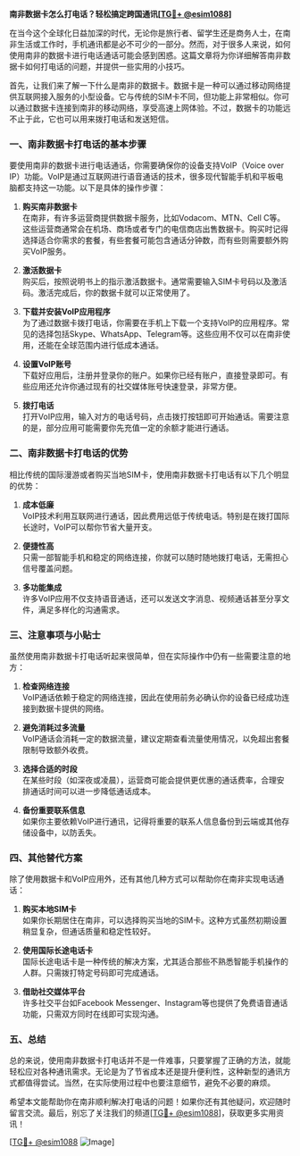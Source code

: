 **南非数据卡怎么打电话？轻松搞定跨国通讯[[TG💪+ @esim1088](https://t.me/s/esim1088)]**

在当今这个全球化日益加深的时代，无论你是旅行者、留学生还是商务人士，在南非生活或工作时，手机通讯都是必不可少的一部分。然而，对于很多人来说，如何使用南非的数据卡进行电话通话可能会感到困惑。这篇文章将为你详细解答南非数据卡如何打电话的问题，并提供一些实用的小技巧。

首先，让我们来了解一下什么是南非的数据卡。数据卡是一种可以通过移动网络提供互联网接入服务的小型设备。它与传统的SIM卡不同，但功能上非常相似。你可以通过数据卡连接到南非的移动网络，享受高速上网体验。不过，数据卡的功能远不止于此，它也可以用来拨打电话和发送短信。

### **一、南非数据卡打电话的基本步骤**

要使用南非的数据卡进行电话通话，你需要确保你的设备支持VoIP（Voice over IP）功能。VoIP是通过互联网进行语音通话的技术，很多现代智能手机和平板电脑都支持这一功能。以下是具体的操作步骤：

1. **购买南非数据卡**  
   在南非，有许多运营商提供数据卡服务，比如Vodacom、MTN、Cell C等。这些运营商通常会在机场、商场或者专门的电信商店出售数据卡。购买时记得选择适合你需求的套餐，有些套餐可能包含通话分钟数，而有些则需要额外购买VoIP服务。

2. **激活数据卡**  
   购买后，按照说明书上的指示激活数据卡。通常需要输入SIM卡号码以及激活码。激活完成后，你的数据卡就可以正常使用了。

3. **下载并安装VoIP应用程序**  
   为了通过数据卡拨打电话，你需要在手机上下载一个支持VoIP的应用程序。常见的选择包括Skype、WhatsApp、Telegram等。这些应用不仅可以在南非使用，还能在全球范围内进行低成本通话。

4. **设置VoIP账号**  
   下载好应用后，注册并登录你的账户。如果你已经有账户，直接登录即可。有些应用还允许你通过现有的社交媒体账号快速登录，非常方便。

5. **拨打电话**  
   打开VoIP应用，输入对方的电话号码，点击拨打按钮即可开始通话。需要注意的是，部分应用可能需要你先充值一定的余额才能进行通话。

### **二、南非数据卡打电话的优势**

相比传统的国际漫游或者购买当地SIM卡，使用南非数据卡打电话有以下几个明显的优势：

1. **成本低廉**  
   VoIP技术利用互联网进行通话，因此费用远低于传统电话。特别是在拨打国际长途时，VoIP可以帮你节省大量开支。

2. **便捷性高**  
   只需一部智能手机和稳定的网络连接，你就可以随时随地拨打电话，无需担心信号覆盖问题。

3. **多功能集成**  
   许多VoIP应用不仅支持语音通话，还可以发送文字消息、视频通话甚至分享文件，满足多样化的沟通需求。

### **三、注意事项与小贴士**

虽然使用南非数据卡打电话听起来很简单，但在实际操作中仍有一些需要注意的地方：

1. **检查网络连接**  
   VoIP通话依赖于稳定的网络连接，因此在使用前务必确认你的设备已经成功连接到数据卡提供的网络。

2. **避免消耗过多流量**  
   VoIP通话会消耗一定的数据流量，建议定期查看流量使用情况，以免超出套餐限制导致额外收费。

3. **选择合适的时段**  
   在某些时段（如深夜或凌晨），运营商可能会提供更优惠的通话费率，合理安排通话时间可以进一步降低通话成本。

4. **备份重要联系信息**  
   如果你主要依赖VoIP进行通讯，记得将重要的联系人信息备份到云端或其他存储设备中，以防丢失。

### **四、其他替代方案**

除了使用数据卡和VoIP应用外，还有其他几种方式可以帮助你在南非实现电话通话：

1. **购买本地SIM卡**  
   如果你长期居住在南非，可以选择购买当地的SIM卡。这种方式虽然初期设置稍显复杂，但通话质量和稳定性较好。

2. **使用国际长途电话卡**  
   国际长途电话卡是一种传统的解决方案，尤其适合那些不熟悉智能手机操作的人群。只需拨打特定号码即可完成通话。

3. **借助社交媒体平台**  
   许多社交平台如Facebook Messenger、Instagram等也提供了免费语音通话功能，只需双方同时在线即可实现沟通。

### **五、总结**

总的来说，使用南非数据卡打电话并不是一件难事，只要掌握了正确的方法，就能轻松应对各种通讯需求。无论是为了节省成本还是提升便利性，这种新型的通讯方式都值得尝试。当然，在实际使用过程中也要注意细节，避免不必要的麻烦。

希望本文能帮助你在南非顺利解决打电话的问题！如果你还有其他疑问，欢迎随时留言交流。最后，别忘了关注我们的频道[[TG💪+ @esim1088](https://t.me/s/esim1088)]，获取更多实用资讯！

[[TG💪+ @esim1088](https://t.me/s/esim1088) ![Image](https://i.postimg.cc/4NQfJmqS/Snipaste-2025-05-13-00-14-12.png)]